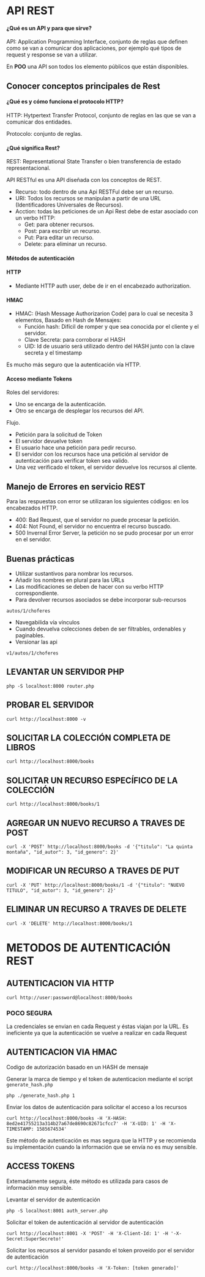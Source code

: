 # API REST

#### ¿Qué es un API y para que sirve?

API: Application Programming Interface, conjunto de reglas que definen como se van a comunicar dos aplicaciones, por ejemplo qué tipos de request y response se van a utilizar.

En **POO** una API son todos los elemento públicos que están disponibles.

## Conocer conceptos principales de Rest

#### ¿Qué es y cómo funciona el protocolo HTTP?

HTTP: Hytpertext Transfer Protocol, conjunto de reglas en las que se van a comunicar dos entidades.

Protocolo: conjunto de reglas.

#### ¿Qué significa Rest?

REST: Representational State Transfer o bien transferencia de estado representacional.

API RESTful es una API diseñada con los conceptos de REST.
* Recurso: todo dentro de una Api RESTFul debe ser un recurso.
* URI: Todos los recursos se manipulan a partir de una URL (Identificadores Universales de Recursos).
* Acction: todas las peticiones de un Api Rest debe de estar asociado con un verbo HTTP:
  * Get: para obtener recursos.
  * Post: para escribir un recurso.
  * Put: Para editar un recurso.
  * Delete: para eliminar un recurso.

#### Métodos de autenticación 
#### HTTP
* Mediante HTTP auth user, debe de ir en el encabezado authorization.

#### HMAC
* HMAC: (Hash Message Authorizarion Code) para lo cual se necesita 3 elementos, Basado en Hash de Mensajes:
  * Función hash: Difícil de romper y que sea conocida por el cliente y el servidor.
  * Clave Secreta: para corroborar el HASH
  * UID: Id de usuario será utilizado dentro del HASH junto con la clave secreta y el timestamp

Es mucho más seguro que la autenticación vía HTTP.

#### Acceso mediante Tokens
Roles del servidores:
* Uno se encarga de la autenticación.
* Otro se encarga de desplegar los recursos del API.

Flujo.
* Petición para la solicitud de Token
* El servidor devuelve token
* El usuario hace una petición para pedir recurso.
* El servidor con los recursos hace una petición al servidor de autenticación para verificar token sea valido.
* Una vez verificado el token, el servidor devuelve los recursos al cliente.


## Manejo de Errores en servicio REST

Para las respuestas con error se utilizaran los siguientes códigos:
en los encabezados HTTP.
* 400: Bad Request, que el servidor no puede procesar la petición.
* 404: Not Found, el servidor no encuentra el recurso buscado.
* 500 Invernal Error Server, la petición no se pudo procesar por un error en el servidor.

## Buenas prácticas
* Utilizar sustantivos para nombrar los recursos.
* Añadir los nombres en plural para las URLs
* Las modificaciones se deben de hacer con su verbo HTTP correspondiente.
* Para devolver recursos asociados se debe incorporar sub-recursos
~~~
autos/1/choferes
~~~
* Navegabilida vía vínculos
* Cuando devuelva colecciones deben de ser filtrables, ordenables y paginables.
* Versionar las api
~~~
v1/autos/1/choferes
~~~

## LEVANTAR UN SERVIDOR PHP

`php -S localhost:8000 router.php`

## PROBAR EL SERVIDOR

`curl http://localhost:8000 -v`

## SOLICITAR LA COLECCIÓN COMPLETA DE LIBROS

`curl http://localhost:8000/books`

## SOLICITAR UN RECURSO ESPECÍFICO DE LA COLECCIÓN

`curl http://localhost:8000/books/1`

## AGREGAR UN NUEVO RECURSO A TRAVES DE POST

`curl -X 'POST' http://localhost:8000/books -d '{"titulo": "La quinta montaña", "id_autor": 3, "id_genero": 2}'`

## MODIFICAR UN RECURSO A TRAVES DE PUT

`curl -X 'PUT' http://localhost:8000/books/1 -d '{"titulo": "NUEVO TITULO", "id_autor": 3, "id_genero": 2}'`

## ELIMINAR UN RECURSO A TRAVES DE DELETE

`curl -X 'DELETE' http://localhost:8000/books/1`

# METODOS DE AUTENTICACIÓN REST

## AUTENTICACION VIA HTTP

`curl http://user:password@localhost:8000/books`

### POCO SEGURA

La credenciales se envian en cada Request y éstas viajan por la URL. Es ineficiente ya que la autenticación se vuelve a realizar en cada Request

## AUTENTICACION VIA HMAC

Codigo de autorización basado en un HASH de mensaje

Generar la marca de tiempo y el token de autenticacion mediante el script `generate_hash.php`

`php ./generate_hash.php 1`

Enviar los datos de autenticación para solicitar el acceso a los recursos

`curl http://localhost:8000/books -H 'X-HASH: 8ed2e41755213a314b27a67de8690c82671cfcc7' -H 'X-UID: 1' -H 'X-TIMESTAMP: 1585674534'`

Este método de autenticación es mas segura que la HTTP y se recomienda su implementación cuando la información que se envía no es muy sensible.

## ACCESS TOKENS

Extemadamente segura, éste método es utilizada para casos de información muy sensible.

Levantar el servidor de autenticación

`php -S localhost:8001 auth_server.php`

Solicitar el token de autenticación al servidor de autenticación

`curl http://localhost:8001 -X 'POST' -H 'X-Client-Id: 1' -H '-X-Secret:SuperSecreto!'`

Solicitar los recursos al servidor pasando el token proveído por el servidor de autenticación

`curl http://localhost:8000/books -H 'X-Token: [token generado]'`
